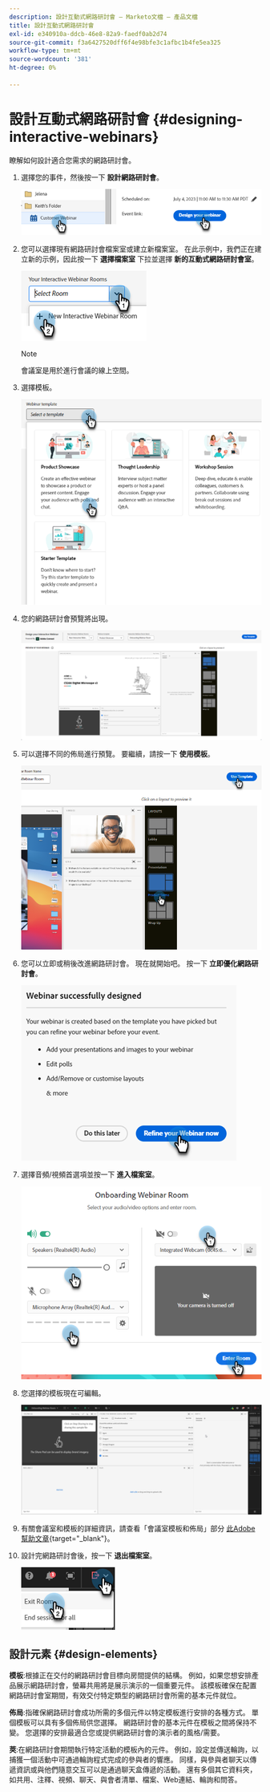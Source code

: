 ```yaml
---
description: 設計互動式網路研討會 — Marketo文檔 — 產品文檔
title: 設計互動式網路研討會
exl-id: e340910a-ddcb-46e8-82a9-faedf0ab2d74
source-git-commit: f3a6427520dff6f4e98bfe3c1afbc1b4fe5ea325
workflow-type: tm+mt
source-wordcount: '381'
ht-degree: 0%

---
```


# 設計互動式網路研討會 {#designing-interactive-webinars}

瞭解如何設計適合您需求的網路研討會。

1. 選擇您的事件，然後按一下 **設計網路研討會**。

   ![](assets/designing-interactive-webinars-1.png)

1. 您可以選擇現有網路研討會檔案室或建立新檔案室。 在此示例中，我們正在建立新的示例，因此按一下 **選擇檔案室** 下拉並選擇 **新的互動式網路研討會室**。

   ![](assets/designing-interactive-webinars-2.png)

   >[!NOTE]
   >
   >會議室是用於進行會議的線上空間。

1. 選擇模板。

   ![](assets/designing-interactive-webinars-3.png)

1. 您的網路研討會預覽將出現。

   ![](assets/designing-interactive-webinars-4.png)

1. 可以選擇不同的佈局進行預覽。 要繼續，請按一下 **使用模板**。

   ![](assets/designing-interactive-webinars-5.png)

1. 您可以立即或稍後改進網路研討會。 現在就開始吧。 按一下 **立即優化網路研討會**。

   ![](assets/designing-interactive-webinars-6.png)

1. 選擇音頻/視頻首選項並按一下 **進入檔案室**。

   ![](assets/designing-interactive-webinars-7.png)

1. 您選擇的模板現在可編輯。

   ![](assets/designing-interactive-webinars-8.png)

1. 有關會議室和模板的詳細資訊，請查看「會議室模板和佈局」部分 [此Adobe幫助文章](https://helpx.adobe.com/in/adobe-connect/using/creating-arranging-meetings.html#creating_and_arranging_meetings){target="_blank"}。

1. 設計完網路研討會後，按一下 **退出檔案室**。

   ![](assets/designing-interactive-webinars-9.png)

## 設計元素 {#design-elements}

**模板**:根據正在交付的網路研討會目標向房間提供的結構。 例如，如果您想安排產品展示網路研討會，螢幕共用將是展示演示的一個重要元件。 該模板確保在配置網路研討會室期間，有效交付特定類型的網路研討會所需的基本元件就位。

**佈局**:指確保網路研討會成功所需的多個元件以特定模板進行安排的各種方式。 單個模板可以具有多個佈局供您選擇。 網路研討會的基本元件在模板之間將保持不變。 您選擇的安排最適合您或提供網路研討會的演示者的風格/需要。

**莢**:在網路研討會期間執行特定活動的模板內的元件。 例如，設定並傳送輪詢，以捕獲一個活動中可通過輪詢程式完成的參與者的響應。 同樣，與參與者聊天以傳遞資訊或與他們隨意交互可以是通過聊天盒傳遞的活動。 還有多個其它資料夾，如共用、注釋、視頻、聊天、與會者清單、檔案、Web連結、輪詢和問答。
